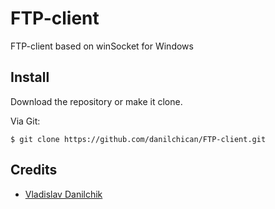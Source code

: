 # FTP-client
FTP-client based on winSocket for Windows

## Install
Download the repository or make it clone.

Via Git:
```
$ git clone https://github.com/danilchican/FTP-client.git
```

## Credits
* [Vladislav Danilchik](https://github.com/danilchican)
